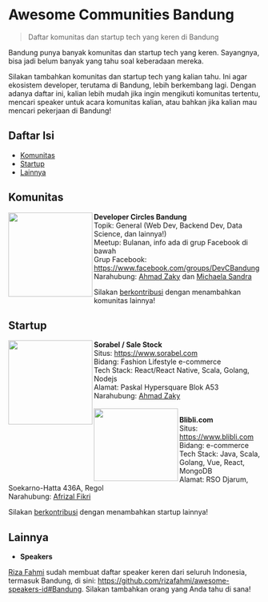 # Awesome Communities Bandung

> Daftar komunitas dan startup tech yang keren di Bandung

Bandung punya banyak komunitas dan startup tech yang keren. Sayangnya, bisa jadi belum banyak yang tahu soal keberadaan mereka.

Silakan tambahkan komunitas dan startup tech yang kalian tahu. Ini agar ekosistem developer, terutama di Bandung, lebih berkembang lagi. Dengan adanya daftar ini, kalian lebih mudah jika ingin mengikuti komunitas tertentu, mencari speaker untuk acara komunitas kalian, atau bahkan jika kalian mau mencari pekerjaan di Bandung!

## Daftar Isi

- [Komunitas](#komunitas)
- [Startup](#startup)
- [Lainnya](#lainnya)

## Komunitas

<img src="https://user-images.githubusercontent.com/5902356/66689840-e7e10e80-ecb6-11e9-89dc-2a00b0c2e823.png" height="168px" width="168px" align="left" alt="" />

**Developer Circles Bandung**\
Topik: General (Web Dev, Backend Dev, Data Science, dan lainnya!) \
Meetup: Bulanan, info ada di grup Facebook di bawah \
Grup Facebook: https://www.facebook.com/groups/DevCBandung \
Narahubung: [Ahmad Zaky](https://www.facebook.com/azaky003) dan [Michaela Sandra](https://www.facebook.com/michaela.sandra.18)

Silakan [berkontribusi](CONTRIBUTING.md) dengan menambahkan komunitas lainnya!

## Startup

<img src="https://user-images.githubusercontent.com/5902356/66690258-18c24300-ecb9-11e9-825b-c5b7de675ceb.png" height="168px" width="168px" align="left" alt="" />

**Sorabel / Sale Stock**\
Situs: https://www.sorabel.com \
Bidang: Fashion Lifestyle e-commerce \
Tech Stack: React/React Native, Scala, Golang, Nodejs \
Alamat: Paskal Hypersquare Blok A53 \
Narahubung: [Ahmad Zaky](https://www.facebook.com/azaky003) \
\
<img src="https://user-images.githubusercontent.com/9217338/66700434-51decf80-ed1a-11e9-9882-fbd576f640d2.png" height="145px" width="168px" align="left" alt="" />

**Blibli.com**\
Situs: https://www.blibli.com \
Bidang: e-commerce \
Tech Stack: Java, Scala, Golang, Vue, React, MongoDB \
Alamat: RSO Djarum, Soekarno-Hatta 436A, Regol \
Narahubung: [Afrizal Fikri](https://www.facebook.com/icalFikr)

Silakan [berkontribusi](CONTRIBUTING.md) dengan menambahkan startup lainnya!

## Lainnya

- **Speakers**

[Riza Fahmi](https://github.com/rizafahmi) sudah membuat daftar speaker keren dari seluruh Indonesia, termasuk Bandung, di sini: https://github.com/rizafahmi/awesome-speakers-id#Bandung. Silakan tambahkan orang yang Anda tahu di sana!
